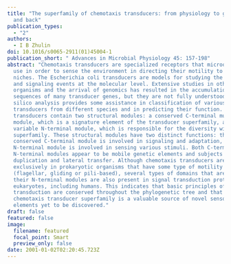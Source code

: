 ```yaml
---
title: "The superfamily of chemotaxis transducers: from physiology to genomics
  and back"
publication_types:
  - "2"
authors:
  - I B Zhulin
doi: 10.1016/s0065-2911(01)45004-1
publication_short: " Advances in Microbial Physiology 45: 157-198"
abstract: "Chemotaxis transducers are specialized receptors that microorganisms
  use in order to sense the environment in directing their motility to favorable
  niches. The Escherichia coli transducers are models for studying the sensory
  and signaling events at the molecular level. Extensive studies in other
  organisms and the arrival of genomics has resulted in the accumulation of
  sequences of many transducer genes, but they are not fully understood. In
  silico analysis provides some assistance in classification of various
  transducers from different species and in predicting their function. All
  transducers contain two structural modules: a conserved C-terminal multidomain
  module, which is a signature element of the transducer superfamily, and a
  variable N-terminal module, which is responsible for the diversity within the
  superfamily. These structural modules have two distinct functions: the
  conserved C-terminal module is involved in signaling and adaptation, and the
  N-terminal module is involved in sensing various stimuli. Both C-terminal and
  N-terminal modules appear to be mobile genetic elements and subjects of
  duplication and lateral transfer. Although chemotaxis transducers are found
  exclusively in prokaryotic organisms that have some type of motility
  (flagellar, gliding or pili-based), several types of domains that are found in
  their N-terminal modules are also present in signal transduction proteins from
  eukaryotes, including humans. This indicates that basic principles of sensory
  transduction are conserved throughout the phylogenetic tree and that the
  chemotaxis transducer superfamily is a valuable source of novel sensory
  elements yet to be discovered."
draft: false
featured: false
image:
  filename: featured
  focal_point: Smart
  preview_only: false
date: 2001-01-02T02:20:45.723Z
---
```


